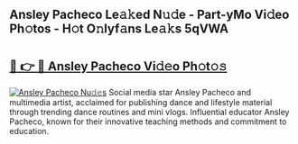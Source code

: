 ## Ansley Pacheco Le𝚊𝚔ed N𝚞𝚍e - Part-yMo Vi𝚍eo Ph𝚘tos - H𝚘t O𝚗lyf𝚊ns Le𝚊𝚔s 5qVWA

# <h2><a href="http://hf1i6dw.feru.top/?c=Ansley+Pacheco">🔗 👉 🔴 Ansley Pacheco Vi𝚍𝚎o Ph𝚘t𝚘𝚜</a></h2>

[![Ansley Pacheco Nu𝚍𝚎s](https://i.imgur.com/0TWrTi3.gif)](http://hf1i6dw.feru.top/?c=Ansley+Pacheco)
Social media star Ansley Pacheco and multimedia artist, acclaimed for publishing dance and lifestyle material through trending dance routines and mini vlogs. Influential educator Ansley Pacheco, known for their innovative teaching methods and commitment to education. 
